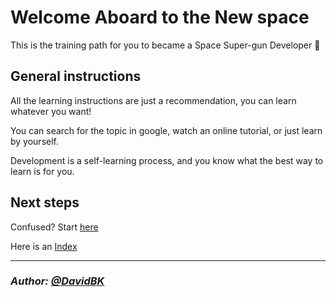 # Welcome Aboard to the New space

This is the training path for you to became a Space Super-gun Developer :rocket:

## General instructions

All the learning instructions are just a recommendation,
you can learn whatever you want!

You can search for the topic in google, watch an online tutorial, or just learn by yourself.

Development is a self-learning process, and you know what  the best way to learn is for you.

## Next steps

Confused? Start [here](Setup)

Here is an [Index](_sidebar)

---

### *Author: [@DavidBK](https://github.com/DavidBK)*
